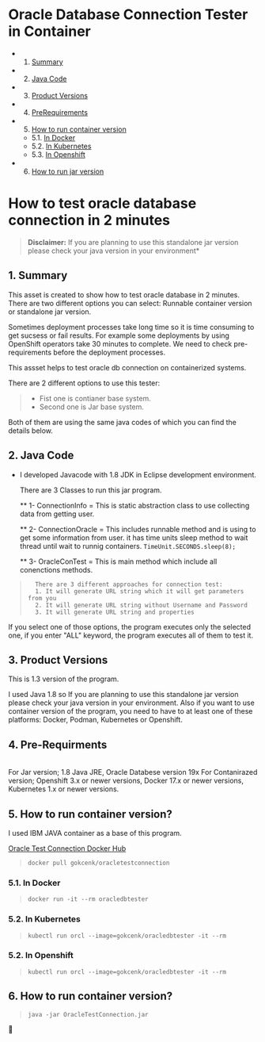 
# Oracle Database Connection Tester in Container 

<!-- vscode-markdown-toc -->

* 1. [Summary](#Summary)
* 2. [Java Code](#JavaCode)
* 3. [Product Versions](#ProductVersions)
* 4. [PreRequirements](#PreRequirements)
* 5. [How to run container version](#RunContainer)
	* 5.1. [In Docker](#InDocker)
	* 5.2. [In Kubernetes](#InKubernetes)
	* 5.3. [In Openshift](#InOpenshift)
* 6. [How to run jar version](#RunJarVerison)

<!-- vscode-markdown-toc-config
	numbering=true
	autoSave=true
	/vscode-markdown-toc-config -->
<!-- /vscode-markdown-toc -->


# How to test oracle database connection in 2 minutes

> **Disclaimer:** If you are planning to use this standalone jar version please check your java version in your environment*

##  1. <a name='Summary'></a>Summary

This asset is created to show how to test oracle database in 2 minutes. There are two different options you can select: 
Runnable container version or standalone jar version.

Sometimes deployment processes take long time so it is time consuming to get sucsess or fail results. For example some deployments by using OpenShift operators take 30 minutes to complete. We need to check pre-requirements before the deployment processes.

This assset helps to test oracle db connection on containerized systems. 

There are 2 different options to use this tester:
	
> * Fist one is contianer base system. 
> * Second one is Jar base system. 
	
Both of them are using the same java codes of which you can find the details below. 

##  2. <a name='JavaCode'></a>Java Code

*  I developed Javacode with 1.8 JDK in Eclipse development environment. 
 	
	There are 3 Classes to run this jar program. 
	
	** 1- ConnectionInfo = This is static abstraction class to use collecting data from getting user. 
	
	** 2- ConnectionOracle = This includes runnable method and is using to get some information from user. it has time units sleep method to wait thread until wait to runnig containers. `TimeUnit.SECONDS.sleep(8);`
	
	** 3- OracleConTest = This is main method which include all conenctions methods.
	
> 		There are 3 different approaches for connection test:
>		1. It will generate URL string which it will get parameters from you
>		2. It will generate URL string without Username and Password
>		3. It will generate URL string and properties

If you select one of those options, the program executes only the selected one, if you enter "ALL" keyword, the program executes all of them to test it. 

 
##  3. <a name='ProductVersions'></a>Product Versions
	
This is 1.3 version of the program. 
	
I used Java 1.8 so If you are planning to use this standalone jar version please check your java version in your environment. Also if you want to use container version of the program, you need to have to at least one of these platforms: Docker, Podman, Kubernetes or Openshift.  

##  4. <a name='PreRequirements'></a>Pre-Requirments
<br/>
	For Jar version; 
		1.8 Java JRE, Oracle Databese version 19x
	For Contanirazed version;
		Openshift 3.x or newer versions, Docker 17.x or newer versions, Kubernetes 1.x or newer versions.
<br/>

##  5. <a name='RunContainer'></a>How to run container version?

I used IBM JAVA container as a base of this program.

[Oracle Test Connection Docker Hub](https://hub.docker.com/repository/docker/gokcenk/oracledbtester)

> `docker pull gokcenk/oracletestconnection`

###  5.1. <a name='InDocker'></a>In Docker

>  `docker run -it --rm oracledbtester`

###  5.2. <a name='InKubernetes'></a>In Kubernetes

> `kubectl run orcl --image=gokcenk/oracledbtester -it --rm`    

###  5.2. <a name='InOpenshift'></a>In Openshift

> `kubectl run orcl --image=gokcenk/oracledbtester -it --rm`    

##  6. <a name='RunJarVerison'></a>How to run container version?

 > `java -jar OracleTestConnection.jar`


🧿
